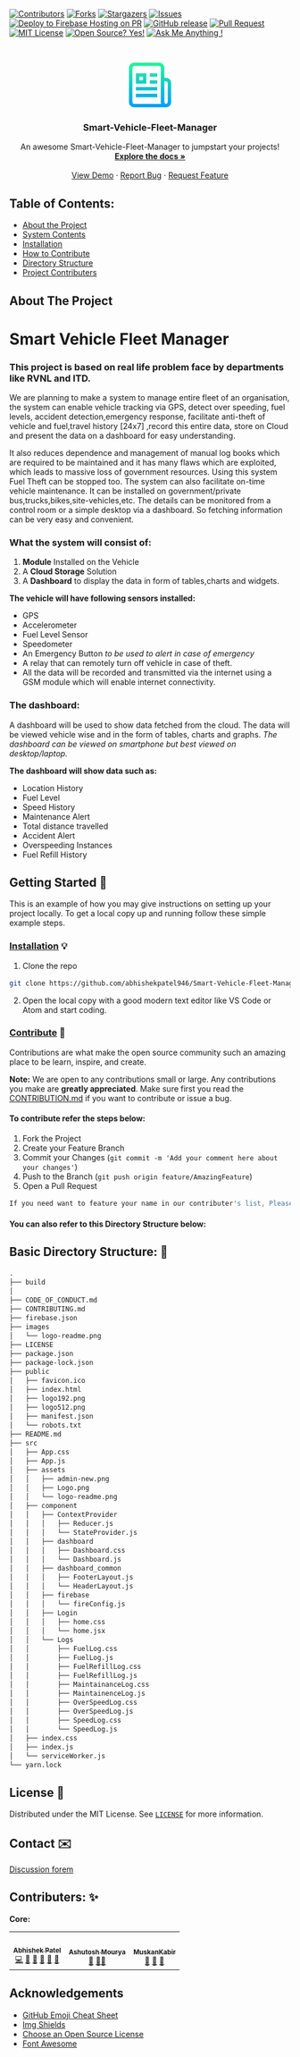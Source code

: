 
<!-- PROJECT SHIELDS -->
<!--
*** I'm using markdown "reference style" links for readability.
*** Reference links are enclosed in brackets [ ] instead of parentheses ( ).
*** See the bottom of this document for the declaration of the reference variables
*** for contributors-url, forks-url, etc. This is an optional, concise syntax you may use.
*** https://www.markdownguide.org/basic-syntax/#reference-style-links
-->

[![Contributors][contributors-shield]][contributors-url]
[![Forks][forks-shield]][forks-url]
[![Stargazers][stars-shield]][stars-url]
[![Issues][issues-shield]][issues-url]
[![Deploy to Firebase Hosting on PR](https://github.com/abhishekpatel946/Smart-Vehicle-Fleet-Manager/actions/workflows/firebase-hosting-pull-request.yml/badge.svg)](https://github.com/abhishekpatel946/Smart-Vehicle-Fleet-Manager/actions/workflows/firebase-hosting-pull-request.yml)
[![GitHub release](https://img.shields.io/github/release/Naereen/StrapDown.js.svg)](https://github.com/abhishekpatel946/Smart-Vehicle-Fleet-Manager/releases/)
[![Pull Request][issues-pr]][issues-pr]
[![MIT License][license-shield]][license-url]
[![Open Source? Yes!](https://badgen.net/badge/Open%20Source%20%3F/Yes%21/blue?icon=github)](https://github.com/abhishekpatel946/)
[![Ask Me Anything !](https://img.shields.io/badge/Ask%20me-anything-1abc9c.svg)](https://GitHub.com/abhishekpatel946/Smart-Vehicle-Fleet-Manager/discussions)

<!-- PROJECT LOGO -->
<br />
<p align="center">
  <a href="https://github.com/abhishekpatel946/Smart-Vehicle-Fleet-Manager/">
    <img src="images/logo-readme.png" alt="Logo" width="80" height="80">
  </a>

  <h3 align="center">Smart-Vehicle-Fleet-Manager</h3>

  <p align="center">
    An awesome Smart-Vehicle-Fleet-Manager to jumpstart your projects!
    <br />
    <a href="https://github.com/abhishekpatel946/Smart-Vehicle-Fleet-Manager"><strong>Explore the docs »</strong></a>
    <br />
    <br />
    <a href="https://smart-vehicle-fleet-manager.web.app/">View Demo</a>
    ·
    <a href="https://github.com/abhishekpatel946/Smart-Vehicle-Fleet-Manager/issues">Report Bug</a>
    ·
    <a href="https://github.com/abhishekpatel946/Smart-Vehicle-Fleet-Manager/issues">Request Feature</a>
  </p>
</p>

## Table of Contents: 
* [About the Project](#about-the-project)
* [System Contents](#system-contents)
* [Installation](#installation)
* [How to Contribute](#contribution)
* [Directory Structure](#dir-str)
* [Project Contributers](#contributers)

<!-- ABOUT THE PROJECT -->
<a name="about-the-project"></a>
## About The Project 
<!--
[![Product Name Screen Shot][product-screenshot]](https://example.com)
-->
# Smart Vehicle Fleet Manager

### This project is based on real life problem face by departments like RVNL and ITD. 

We are planning to make a system to manage entire fleet of an organisation, the system can enable vehicle tracking via GPS, detect over speeding, fuel levels, accident detection,emergency response, facilitate anti-theft of vehicle and fuel,travel history [24x7] ,record this entire data, store on Cloud and present the data on a dashboard for easy understanding.

It also reduces dependence and management of manual log books which are required to be maintained and it has many flaws which are exploited, which leads to massive loss of government resources. 
Using this system Fuel Theft can be stopped too.
The system can also facilitate on-time vehicle maintenance.
It can  be installed on government/private bus,trucks,bikes,site-vehicles,etc.
The details can be monitored from a control room or a simple desktop via a dashboard.
So fetching information can be very easy and convenient.

<a name="system-contents"></a>
### What the system will consist of:
1. **Module** Installed on the Vehicle
2. A **Cloud Storage** Solution
3. A **Dashboard** to display the data in form of tables,charts and widgets.


**The vehicle will have following sensors installed:**
* GPS
* Accelerometer
* Fuel Level Sensor
* Speedometer
* An Emergency Button *to be used to alert in case of emergency*
* A relay that can remotely turn off vehicle in case of theft.
* All the data will be recorded and transmitted via the internet using a GSM module which will enable internet connectivity.

### **The dashboard:**

A dashboard will be used to show data fetched from the cloud. The data will be viewed vehicle wise and in the form of tables, charts and graphs.
*The dashboard can be viewed on smartphone but best viewed on desktop/laptop.*

**The dashboard will show data such as:**
* Location History
* Fuel Level
* Speed History
* Maintenance Alert
* Total distance travelled
* Accident Alert
* Overspeeding Instances
* Fuel Refill History



<!-- GETTING STARTED -->
## Getting Started 📃

This is an example of how you may give instructions on setting up your project locally.
To get a local copy up and running follow these simple example steps.
<a name="installation"></a>
### [Installation](https://github.com/abhishekpatel946/Smart-Vehicle-Fleet-Manager/wiki/Installation) 💡

1. Clone the repo
```sh
git clone https://github.com/abhishekpatel946/Smart-Vehicle-Fleet-Manager.git
```
2. Open the local copy with a good modern text editor like VS Code or Atom and start coding. 

<a name="contribution"></a>
<!-- CONTRIBUTING -->
### [Contribute](https://github.com/abhishekpatel946/Smart-Vehicle-Fleet-Manager/wiki/Contribution) 🐛

Contributions are what make the open source community such an amazing place to be learn, inspire, and create. 


**Note:** We are open to any contributions small or large. 
Any contributions you make are **greatly appreciated**. Make sure first you read the [CONTRIBUTION.md](https://github.com/abhishekpatel946/Smart-Vehicle-Fleet-Manager/wiki/Contribution) if you want to contribute or issue a bug.


#### To contribute refer the steps below:
1. Fork the Project
2. Create your Feature Branch 
3. Commit your Changes (`git commit -m 'Add your comment here about your changes'`)
4. Push to the Branch (`git push origin feature/AmazingFeature`)
5. Open a Pull Request

```sh
If you need want to feature your name in our contributer's list, Please mention that too
```
#### You can also refer to this Directory Structure below:
<a name="dir-str"></a>
## **Basic Directory Structure:** 📁
```
.
├── build
│ 
├── CODE_OF_CONDUCT.md
├── CONTRIBUTING.md
├── firebase.json
├── images
│   └── logo-readme.png
├── LICENSE
├── package.json
├── package-lock.json
├── public
│   ├── favicon.ico
│   ├── index.html
│   ├── logo192.png
│   ├── logo512.png
│   ├── manifest.json
│   └── robots.txt
├── README.md
├── src
│   ├── App.css
│   ├── App.js
│   ├── assets
│   │   ├── admin-new.png
│   │   ├── Logo.png
│   │   └── logo-readme.png
│   ├── component
│   │   ├── ContextProvider
│   │   │   ├── Reducer.js
│   │   │   └── StateProvider.js
│   │   ├── dashboard
│   │   │   ├── Dashboard.css
│   │   │   └── Dashboard.js
│   │   ├── dashboard_common
│   │   │   ├── FooterLayout.js
│   │   │   └── HeaderLayout.js
│   │   ├── firebase
│   │   │   └── fireConfig.js
│   │   ├── Login
│   │   │   ├── home.css
│   │   │   └── home.jsx
│   │   └── Logs
│   │       ├── FuelLog.css
│   │       ├── FuelLog.js
│   │       ├── FuelRefillLog.css
│   │       ├── FuelRefillLog.js
│   │       ├── MaintainanceLog.css
│   │       ├── MaintainenceLog.js
│   │       ├── OverSpeedLog.css
│   │       ├── OverSpeedLog.js
│   │       ├── SpeedLog.css
│   │       └── SpeedLog.js
│   ├── index.css
│   ├── index.js
│   └── serviceWorker.js
└── yarn.lock
```

<!-- LICENSE -->
## License 📄

Distributed under the MIT License. See [`LICENSE`](https://choosealicense.com) for more information.



<!-- CONTACT -->
## Contact ✉️

[Discussion forem](https://github.com/abhishekpatel946/Smart-Vehicle-Fleet-Manager/discussions)

<a name="contributers"></a>
## Contributers: ✨
**Core:**
<table>
  <tr>
    <!-- abhishekpatel946 -->
    <td align="center"><a href="https://github.com/abhishekpatel946"><img src="https://avatars3.githubusercontent.com/u/46045014?s=460&u=bf62a7334b9af734839ac59901016653900bae52&v=4" width="100px;" alt=""/><br /><sub><b>Abhishek Patel</b></sub></a><br/> <a href="https://github.com/abhishekpatel946/Smart-Vehicle-Fleet-Manager/commits?author=abhishekpatel946" title="Code">💻</a> <a href="#design-abhishekpatel946" title="Design">🎨</a> <a href="#design-abhishekpatel946" title="Maintenance">🚧</a> <a href="https://github.com/abhishekpatel946/Smart-Vehicle-Fleet-Manager/pulls?q=is%3Apr+reviewed-by%3Aabhishekpatel946" title="Reviewed Pull Requests">👀</a> <a href="#question-abhishekpatel946" title="Answering Questions">💬</a> <a href="https://github.com/abhishekpatel946/Smart-Vehicle-Fleet-Manager/commits?author=abhishekpatel946" title="Documentation">📖</a> </td>
    <!-- ashutoshmourya -->
    <td align="center"><a href="https://github.com/AshutoshMourya"><img src="https://avatars2.githubusercontent.com/u/46039416?s=460&v=4" width="100px;" alt=""/><br /><sub><b>Ashutosh Mourya</b></sub></a><br /> <a href="#design-AshutoshMourya" title="Design">🎨</a> <a href="https://github.com/abhishekpatel946/Smart-Vehicle-Fleet-Manager/commits?author=AshutoshMourya" title="Documentation">📖</a><a href="#talk-AshutoshMourya" title="Talks">📢</a></td>
    <!-- muskankabir -->
    <td align="center"><a href="https://github.com/MuskanKabir
"><img src="https://avatars2.githubusercontent.com/u/51900911?s=460&v=4" width="100px;" alt=""/><br /><sub><b>MuskanKabir</b></sub></a><br /> <a href="#design-MuskanKabir" title="Design">🎨</a> <a href="https://github.com/abhishekpatel946/Smart-Vehicle-Fleet-Manager/commits?author=MuskanKabir" title="Documentation">📖</a> <a href="#talk-MuskanKabir" title="Talks">📢</a>
  </tr>
</table>


<!-- ACKNOWLEDGEMENTS -->
## Acknowledgements 
* [GitHub Emoji Cheat Sheet](https://www.webpagefx.com/tools/emoji-cheat-sheet)
* [Img Shields](https://shields.io)
* [Choose an Open Source License](https://choosealicense.com)
* [Font Awesome](https://fontawesome.com)



<!-- MARKDOWN LINKS & IMAGES -->
<!-- https://www.markdownguide.org/basic-syntax/#reference-style-links -->
[contributors-shield]: https://img.shields.io/github/contributors/abhishekpatel946/Smart-Vehicle-Fleet-Manager.svg?style=flat
[contributors-url]: https://github.com/abhishekpatel946/Smart-Vehicle-Fleet-Manager//graphs/contributors
[forks-shield]: https://img.shields.io/github/forks/abhishekpatel946/Smart-Vehicle-Fleet-Manager.svg?style=flat
[forks-url]: https://github.com/abhishekpatel946/Smart-Vehicle-Fleet-Manager//network/members
[stars-shield]: https://img.shields.io/github/stars/abhishekpatel946/Smart-Vehicle-Fleet-Manager.svg?style=flat
[stars-url]: https://github.com/abhishekpatel946/Smart-Vehicle-Fleet-Manager//stargazers
[issues-shield]: https://img.shields.io/github/issues/abhishekpatel946/Smart-Vehicle-Fleet-Manager.svg?style=flat
[issues-url]: https://github.com/abhishekpatel946/Smart-Vehicle-Fleet-Manager//issues
[license-shield]: https://img.shields.io/github/license/abhishekpatel946/Smart-Vehicle-Fleet-Manager.svg?style=flat
[license-url]: https://github.com/abhishekpatel946/Smart-Vehicle-Fleet-Manager//blob/master/LICENSE
[issues-pr]: https://img.shields.io/github/issues-pr/abhishekpatel946/Smart-Vehicle-Fleet-Manager.svg?style=flat
[product-screenshot]: images/screenshot.png
